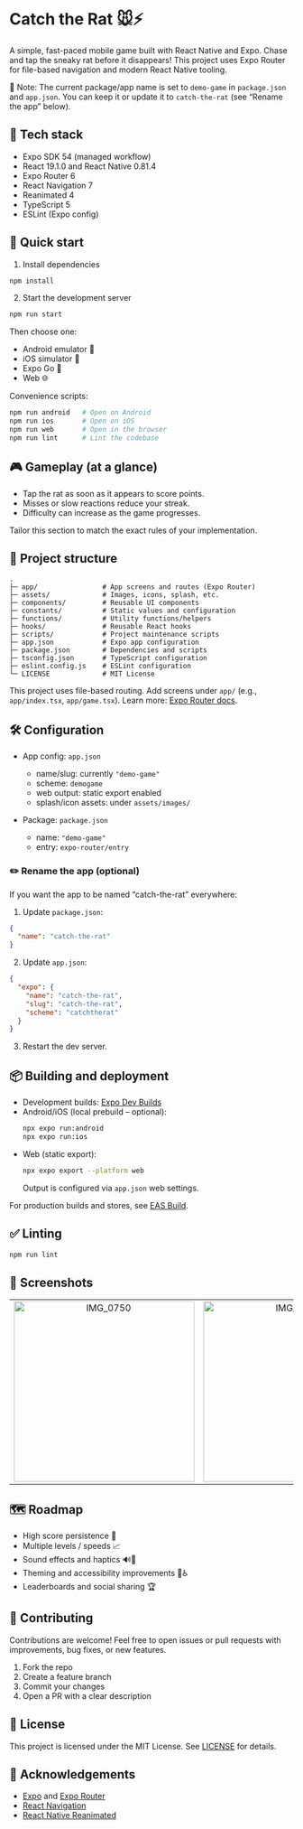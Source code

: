 # Catch the Rat 🐭⚡

A simple, fast-paced mobile game built with React Native and Expo. Chase and tap the sneaky rat before it disappears! This project uses Expo Router for file-based navigation and modern React Native tooling.

📝 Note: The current package/app name is set to `demo-game` in `package.json` and `app.json`. You can keep it or update it to `catch-the-rat` (see “Rename the app” below).

## 🧰 Tech stack

- Expo SDK 54 (managed workflow)
- React 19.1.0 and React Native 0.81.4
- Expo Router 6
- React Navigation 7
- Reanimated 4
- TypeScript 5
- ESLint (Expo config)

## 🚀 Quick start

1) Install dependencies
```bash
npm install
```

2) Start the development server
```bash
npm run start
```

Then choose one:
- Android emulator 🤖
- iOS simulator 🍎
- Expo Go 📱
- Web 🌐

Convenience scripts:
```bash
npm run android   # Open on Android
npm run ios       # Open on iOS
npm run web       # Open in the browser
npm run lint      # Lint the codebase
```

## 🎮 Gameplay (at a glance)

- Tap the rat as soon as it appears to score points.
- Misses or slow reactions reduce your streak.
- Difficulty can increase as the game progresses.

Tailor this section to match the exact rules of your implementation.

## 📁 Project structure

```
.
├─ app/                # App screens and routes (Expo Router)
├─ assets/             # Images, icons, splash, etc.
├─ components/         # Reusable UI components
├─ constants/          # Static values and configuration
├─ functions/          # Utility functions/helpers
├─ hooks/              # Reusable React hooks
├─ scripts/            # Project maintenance scripts
├─ app.json            # Expo app configuration
├─ package.json        # Dependencies and scripts
├─ tsconfig.json       # TypeScript configuration
├─ eslint.config.js    # ESLint configuration
└─ LICENSE             # MIT License
```

This project uses file-based routing. Add screens under `app/` (e.g., `app/index.tsx`, `app/game.tsx`). Learn more: [Expo Router docs](https://docs.expo.dev/router/introduction).

## 🛠️ Configuration

- App config: `app.json`
  - name/slug: currently `"demo-game"`
  - scheme: `demogame`
  - web output: static export enabled
  - splash/icon assets: under `assets/images/`

- Package: `package.json`
  - name: `"demo-game"`
  - entry: `expo-router/entry`

### ✏️ Rename the app (optional)

If you want the app to be named “catch-the-rat” everywhere:

1) Update `package.json`:
```json
{
  "name": "catch-the-rat"
}
```

2) Update `app.json`:
```json
{
  "expo": {
    "name": "catch-the-rat",
    "slug": "catch-the-rat",
    "scheme": "catchtherat"
  }
}
```

3) Restart the dev server.

## 📦 Building and deployment

- Development builds: [Expo Dev Builds](https://docs.expo.dev/develop/development-builds/introduction/)
- Android/iOS (local prebuild – optional):
  ```bash
  npx expo run:android
  npx expo run:ios
  ```
- Web (static export):
  ```bash
  npx expo export --platform web
  ```
  Output is configured via `app.json` web settings.

For production builds and stores, see [EAS Build](https://docs.expo.dev/build/introduction/).

## ✅ Linting

```bash
npm run lint
```

## 📸 Screenshots
<table align="center">
  <tr>
    <td align="center">
      <img src="https://github.com/user-attachments/assets/8f5a96fd-dbe8-4d70-80b6-c8f403f58f08" alt="IMG_0750" width="320" />
    </td>
    <td align="center">
      <img src="https://github.com/user-attachments/assets/c9e7f12f-6eba-4249-82a3-d3ce8233e5df" alt="IMG_0749" width="320" />
    </td>
  </tr>
</table>




## 🗺️ Roadmap

- High score persistence 💾
- Multiple levels / speeds 📈
- Sound effects and haptics 🔊📳
- Theming and accessibility improvements 🎨♿
- Leaderboards and social sharing 🏆

## 🤝 Contributing

Contributions are welcome! Feel free to open issues or pull requests with improvements, bug fixes, or new features.

1) Fork the repo
2) Create a feature branch
3) Commit your changes
4) Open a PR with a clear description

## 📄 License

This project is licensed under the MIT License. See [LICENSE](./LICENSE) for details.

## 🙏 Acknowledgements

- [Expo](https://expo.dev) and [Expo Router](https://expo.github.io/router/docs)
- [React Navigation](https://reactnavigation.org/)
- [React Native Reanimated](https://docs.swmansion.com/react-native-reanimated/)
